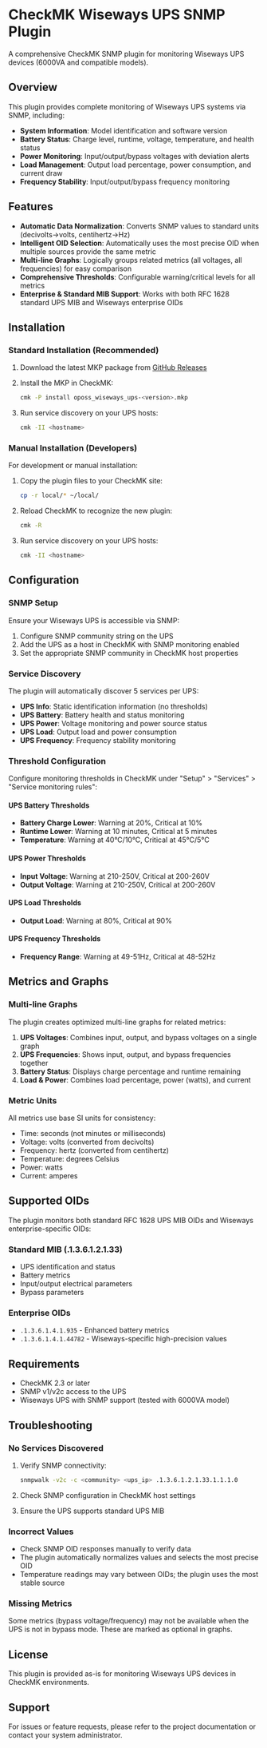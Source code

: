 # CheckMK Wiseways UPS SNMP Plugin

A comprehensive CheckMK SNMP plugin for monitoring Wiseways UPS devices (6000VA and compatible models).

## Overview

This plugin provides complete monitoring of Wiseways UPS systems via SNMP, including:

- **System Information**: Model identification and software version
- **Battery Status**: Charge level, runtime, voltage, temperature, and health status
- **Power Monitoring**: Input/output/bypass voltages with deviation alerts
- **Load Management**: Output load percentage, power consumption, and current draw
- **Frequency Stability**: Input/output/bypass frequency monitoring

## Features

- **Automatic Data Normalization**: Converts SNMP values to standard units (decivolts→volts, centihertz→Hz)
- **Intelligent OID Selection**: Automatically uses the most precise OID when multiple sources provide the same metric
- **Multi-line Graphs**: Logically groups related metrics (all voltages, all frequencies) for easy comparison
- **Comprehensive Thresholds**: Configurable warning/critical levels for all metrics
- **Enterprise & Standard MIB Support**: Works with both RFC 1628 standard UPS MIB and Wiseways enterprise OIDs

## Installation

### Standard Installation (Recommended)

1. Download the latest MKP package from [GitHub Releases](https://github.com/oposs/cmk-oposs_wiseways_ups/releases)

2. Install the MKP in CheckMK:
   ```bash
   cmk -P install oposs_wiseways_ups-<version>.mkp
   ```

3. Run service discovery on your UPS hosts:
   ```bash
   cmk -II <hostname>
   ```

### Manual Installation (Developers)

For development or manual installation:

1. Copy the plugin files to your CheckMK site:
   ```bash
   cp -r local/* ~/local/
   ```

2. Reload CheckMK to recognize the new plugin:
   ```bash
   cmk -R
   ```

3. Run service discovery on your UPS hosts:
   ```bash
   cmk -II <hostname>
   ```

## Configuration

### SNMP Setup

Ensure your Wiseways UPS is accessible via SNMP:

1. Configure SNMP community string on the UPS
2. Add the UPS as a host in CheckMK with SNMP monitoring enabled
3. Set the appropriate SNMP community in CheckMK host properties

### Service Discovery

The plugin will automatically discover 5 services per UPS:

- **UPS Info**: Static identification information (no thresholds)
- **UPS Battery**: Battery health and status monitoring
- **UPS Power**: Voltage monitoring and power source status
- **UPS Load**: Output load and power consumption
- **UPS Frequency**: Frequency stability monitoring

### Threshold Configuration

Configure monitoring thresholds in CheckMK under "Setup" > "Services" > "Service monitoring rules":

#### UPS Battery Thresholds
- **Battery Charge Lower**: Warning at 20%, Critical at 10%
- **Runtime Lower**: Warning at 10 minutes, Critical at 5 minutes
- **Temperature**: Warning at 40°C/10°C, Critical at 45°C/5°C

#### UPS Power Thresholds
- **Input Voltage**: Warning at 210-250V, Critical at 200-260V
- **Output Voltage**: Warning at 210-250V, Critical at 200-260V

#### UPS Load Thresholds
- **Output Load**: Warning at 80%, Critical at 90%

#### UPS Frequency Thresholds
- **Frequency Range**: Warning at 49-51Hz, Critical at 48-52Hz

## Metrics and Graphs

### Multi-line Graphs

The plugin creates optimized multi-line graphs for related metrics:

1. **UPS Voltages**: Combines input, output, and bypass voltages on a single graph
2. **UPS Frequencies**: Shows input, output, and bypass frequencies together
3. **Battery Status**: Displays charge percentage and runtime remaining
4. **Load & Power**: Combines load percentage, power (watts), and current

### Metric Units

All metrics use base SI units for consistency:
- Time: seconds (not minutes or milliseconds)
- Voltage: volts (converted from decivolts)
- Frequency: hertz (converted from centihertz)
- Temperature: degrees Celsius
- Power: watts
- Current: amperes

## Supported OIDs

The plugin monitors both standard RFC 1628 UPS MIB OIDs and Wiseways enterprise-specific OIDs:

### Standard MIB (.1.3.6.1.2.1.33)
- UPS identification and status
- Battery metrics
- Input/output electrical parameters
- Bypass parameters

### Enterprise OIDs
- `.1.3.6.1.4.1.935` - Enhanced battery metrics
- `.1.3.6.1.4.1.44782` - Wiseways-specific high-precision values

## Requirements

- CheckMK 2.3 or later
- SNMP v1/v2c access to the UPS
- Wiseways UPS with SNMP support (tested with 6000VA model)

## Troubleshooting

### No Services Discovered

1. Verify SNMP connectivity:
   ```bash
   snmpwalk -v2c -c <community> <ups_ip> .1.3.6.1.2.1.33.1.1.1.0
   ```

2. Check SNMP configuration in CheckMK host settings

3. Ensure the UPS supports standard UPS MIB

### Incorrect Values

- Check SNMP OID responses manually to verify data
- The plugin automatically normalizes values and selects the most precise OID
- Temperature readings may vary between OIDs; the plugin uses the most stable source

### Missing Metrics

Some metrics (bypass voltage/frequency) may not be available when the UPS is not in bypass mode. These are marked as optional in graphs.

## License

This plugin is provided as-is for monitoring Wiseways UPS devices in CheckMK environments.

## Support

For issues or feature requests, please refer to the project documentation or contact your system administrator.